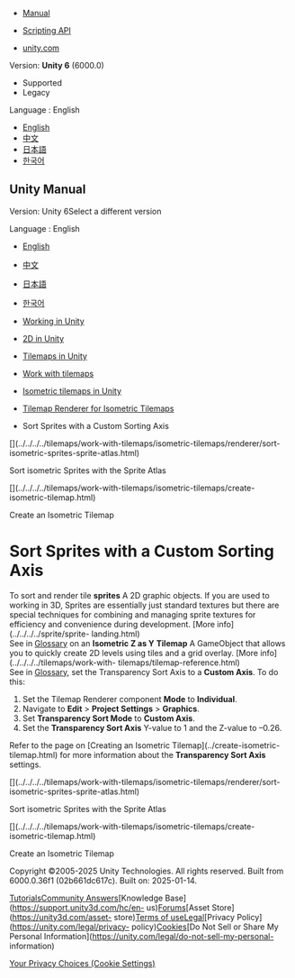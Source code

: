 [](https://docs.unity3d.com)

  * [Manual](../Manual/index.html)
  * [Scripting API](../ScriptReference/index.html)

  * [unity.com](https://unity.com/)

Version: **Unity 6** (6000.0)

  * Supported
  * Legacy

Language : English

  * [English](/Manual/tilemaps/work-with-tilemaps/isometric-tilemaps/renderer/sort-sprites-custom-sorting-axis.html)
  * [中文](/cn/current/Manual/tilemaps/work-with-tilemaps/isometric-tilemaps/renderer/sort-sprites-custom-sorting-axis.html)
  * [日本語](/ja/current/Manual/tilemaps/work-with-tilemaps/isometric-tilemaps/renderer/sort-sprites-custom-sorting-axis.html)
  * [한국어](/kr/current/Manual/tilemaps/work-with-tilemaps/isometric-tilemaps/renderer/sort-sprites-custom-sorting-axis.html)

[](https://docs.unity3d.com)

## Unity Manual

Version: Unity 6Select a different version

Language : English

  * [English](/Manual/tilemaps/work-with-tilemaps/isometric-tilemaps/renderer/sort-sprites-custom-sorting-axis.html)
  * [中文](/cn/current/Manual/tilemaps/work-with-tilemaps/isometric-tilemaps/renderer/sort-sprites-custom-sorting-axis.html)
  * [日本語](/ja/current/Manual/tilemaps/work-with-tilemaps/isometric-tilemaps/renderer/sort-sprites-custom-sorting-axis.html)
  * [한국어](/kr/current/Manual/tilemaps/work-with-tilemaps/isometric-tilemaps/renderer/sort-sprites-custom-sorting-axis.html)

  * [Working in Unity](../../../../working-in-unity.html)
  * [2D in Unity](../../../../Unity2D.html)
  * [Tilemaps in Unity](../../../../tilemaps/tilemaps-landing.html)
  * [Work with tilemaps](../../../../tilemaps/work-with-tilemaps/work-with-tilemaps-landing.html)
  * [Isometric tilemaps in Unity](../../../../tilemaps/work-with-tilemaps/isometric-tilemaps/isometric-tilemap-landing.html)
  * [Tilemap Renderer for Isometric Tilemaps](../../../../tilemaps/work-with-tilemaps/isometric-tilemaps/renderer/tilemap-renderer-isometric-landing.html)
  * Sort Sprites with a Custom Sorting Axis

[](../../../../tilemaps/work-with-tilemaps/isometric-tilemaps/renderer/sort-
isometric-sprites-sprite-atlas.html)

Sort isometric Sprites with the Sprite Atlas

[](../../../../tilemaps/work-with-tilemaps/isometric-tilemaps/create-
isometric-tilemap.html)

Create an Isometric Tilemap

# Sort Sprites with a Custom Sorting Axis

To sort and render tile **sprites** A 2D graphic objects. If you are used to
working in 3D, Sprites are essentially just standard textures but there are
special techniques for combining and managing sprite textures for efficiency
and convenience during development. [More info](../../../../sprite/sprite-
landing.html)  
See in [Glossary](../../../../Glossary.html#Sprite) on an **Isometric Z as Y**
**Tilemap** A GameObject that allows you to quickly create 2D levels using
tiles and a grid overlay. [More info](../../../../tilemaps/work-with-
tilemaps/tilemap-reference.html)  
See in [Glossary](../../../../Glossary.html#Tilemap), set the Transparency
Sort Axis to a **Custom Axis**. To do this:

  1. Set the Tilemap Renderer component **Mode** to **Individual**.
  2. Navigate to **Edit** > **Project Settings** > **Graphics**.
  3. Set **Transparency Sort Mode** to **Custom Axis**.
  4. Set the **Transparency Sort Axis** Y-value to 1 and the Z-value to –0.26.

Refer to the page on [Creating an Isometric Tilemap](../create-isometric-
tilemap.html) for more information about the **Transparency Sort Axis**
settings.

[](../../../../tilemaps/work-with-tilemaps/isometric-tilemaps/renderer/sort-
isometric-sprites-sprite-atlas.html)

Sort isometric Sprites with the Sprite Atlas

[](../../../../tilemaps/work-with-tilemaps/isometric-tilemaps/create-
isometric-tilemap.html)

Create an Isometric Tilemap

Copyright ©2005-2025 Unity Technologies. All rights reserved. Built from
6000.0.36f1 (02b661dc617c). Built on: 2025-01-14.

[Tutorials](https://learn.unity.com/)[Community
Answers](https://answers.unity3d.com)[Knowledge
Base](https://support.unity3d.com/hc/en-
us)[Forums](https://forum.unity3d.com)[Asset Store](https://unity3d.com/asset-
store)[Terms of
use](https://docs.unity3d.com/Manual/TermsOfUse.html)[Legal](https://unity.com/legal)[Privacy
Policy](https://unity.com/legal/privacy-
policy)[Cookies](https://unity.com/legal/cookie-policy)[Do Not Sell or Share
My Personal Information](https://unity.com/legal/do-not-sell-my-personal-
information)

[Your Privacy Choices (Cookie Settings)](javascript:void\(0\);)

